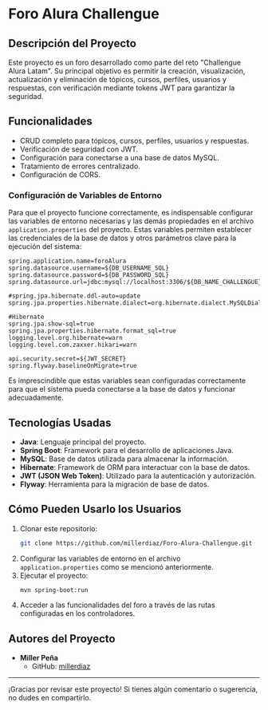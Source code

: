 # Foro Alura Challengue

## Descripción del Proyecto
Este proyecto es un foro desarrollado como parte del reto "Challengue Alura Latam". Su principal objetivo es permitir la creación, visualización, actualización y eliminación de tópicos, cursos, perfiles, usuarios y respuestas, con verificación mediante tokens JWT para garantizar la seguridad.

## Funcionalidades
- CRUD completo para tópicos, cursos, perfiles, usuarios y respuestas.
- Verificación de seguridad con JWT.
- Configuración para conectarse a una base de datos MySQL.
- Tratamiento de errores centralizado.
- Configuración de CORS.

### Configuración de Variables de Entorno
Para que el proyecto funcione correctamente, es indispensable configurar las variables de entorno necesarias y las demás propiedades en el archivo `application.properties` del proyecto. 
Estas variables permiten establecer las credenciales de la base de datos y otros parámetros clave para la ejecución del sistema:

```
spring.application.name=foroAlura
spring.datasource.username=${DB_USERNAME_SQL}
spring.datasource.password=${DB_PASSWORD_SQL}
spring.datasource.url=jdbc:mysql://localhost:3306/${DB_NAME_CHALLENGUE}

#spring.jpa.hibernate.ddl-auto=update
spring.jpa.properties.hibernate.dialect=org.hibernate.dialect.MySQLDialect

#Hibernate
spring.jpa.show-sql=true
spring.jpa.properties.hibernate.format_sql=true
logging.level.org.hibernate=warn
logging.level.com.zaxxer.hikari=warn

api.security.secret=${JWT_SECRET}
spring.flyway.baselineOnMigrate=true
```

Es imprescindible que estas variables sean configuradas correctamente para que el sistema pueda conectarse a la base de datos y funcionar adecuadamente.

## Tecnologías Usadas
- **Java**: Lenguaje principal del proyecto.
- **Spring Boot**: Framework para el desarrollo de aplicaciones Java.
- **MySQL**: Base de datos utilizada para almacenar la información.
- **Hibernate**: Framework de ORM para interactuar con la base de datos.
- **JWT (JSON Web Token)**: Utilizado para la autenticación y autorización.
- **Flyway**: Herramienta para la migración de base de datos.

## Cómo Pueden Usarlo los Usuarios
1. Clonar este repositorio:
   ```bash
   git clone https://github.com/millerdiaz/Foro-Alura-Challengue.git
   ```
2. Configurar las variables de entorno en el archivo `application.properties` como se mencionó anteriormente.
3. Ejecutar el proyecto:
   ```bash
   mvn spring-boot:run
   ```
4. Acceder a las funcionalidades del foro a través de las rutas configuradas en los controladores.

## Autores del Proyecto
- **Miller Peña**
  - GitHub: [millerdiaz](https://github.com/millerdiaz)

---
¡Gracias por revisar este proyecto! Si tienes algún comentario o sugerencia, no dudes en compartirlo.

